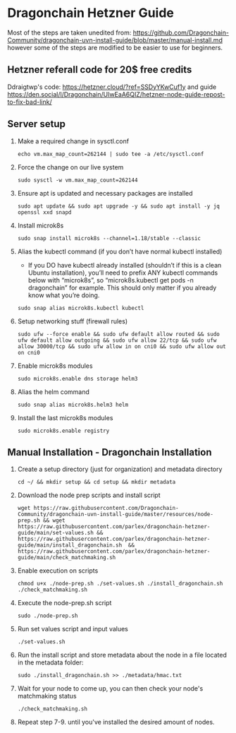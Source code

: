# Dragonchain Hetzner Guide

Most of the steps are taken unedited from: https://github.com/Dragonchain-Community/dragonchain-uvn-install-guide/blob/master/manual-install.md however some of the steps are modified to be easier to use for beginners.

## Hetzner referall code for 20$ free credits
Ddraigtwp's code: https://hetzner.cloud/?ref=SSDyYKwCuf1y and guide https://den.social/l/Dragonchain/UIwEaA6QIZ/hetzner-node-guide-repost-to-fix-bad-link/

## Server setup 

1. Make a required change in sysctl.conf

   ```echo vm.max_map_count=262144 | sudo tee -a /etc/sysctl.conf```

2. Force the change on our live system

   ```sudo sysctl -w vm.max_map_count=262144```

3. Ensure apt is updated and necessary packages are installed

    ```sudo apt update && sudo apt upgrade -y && sudo apt install -y jq openssl xxd snapd```

4. Install microk8s

    ```sudo snap install microk8s --channel=1.18/stable --classic```

5. Alias the kubectl command (if you don’t have normal kubectl installed)
    - If you DO have kubectl already installed (shouldn’t if this is a clean Ubuntu installation), you’ll need to prefix ANY kubectl commands below with “microk8s”, so “microk8s.kubectl get pods -n dragonchain” for example. This should only matter if you already know what you’re doing.

    ```sudo snap alias microk8s.kubectl kubectl```

6. Setup networking stuff (firewall rules)

    ```sudo ufw --force enable && sudo ufw default allow routed && sudo ufw default allow outgoing && sudo ufw allow 22/tcp && sudo ufw allow 30000/tcp && sudo ufw allow in on cni0 && sudo ufw allow out on cni0```

7. Enable microk8s modules

    ```sudo microk8s.enable dns storage helm3```

8. Alias the helm command 

    ```sudo snap alias microk8s.helm3 helm```

9. Install the last microk8s modules

    ```sudo microk8s.enable registry```


## Manual Installation - Dragonchain Installation

1. Create a setup directory (just for organization) and metadata directory

    ```cd ~/ && mkdir setup && cd setup && mkdir metadata```

2. Download the node prep scripts and install script

    ```wget https://raw.githubusercontent.com/Dragonchain-Community/dragonchain-uvn-install-guide/master/resources/node-prep.sh && wget https://raw.githubusercontent.com/parlex/dragonchain-hetzner-guide/main/set-values.sh && https://raw.githubusercontent.com/parlex/dragonchain-hetzner-guide/main/install_dragonchain.sh  && https://raw.githubusercontent.com/parlex/dragonchain-hetzner-guide/main/check_matchmaking.sh```

3. Enable execution on scripts

    ```chmod u+x ./node-prep.sh ./set-values.sh ./install_dragonchain.sh ./check_matchmaking.sh```

4. Execute the node-prep.sh script

    ```sudo ./node-prep.sh```

7. Run set values script and input values

   ```./set-values.sh```

8. Run the install script and store metadata about the node in a file located in the metadata folder:

   ```sudo ./install_dragonchain.sh >> ./metadata/hmac.txt```

9. Wait for your node to come up, you can then check your node's matchmaking status

   ```./check_matchmaking.sh```

10. Repeat step 7-9. until you've installed the desired amount of nodes.
